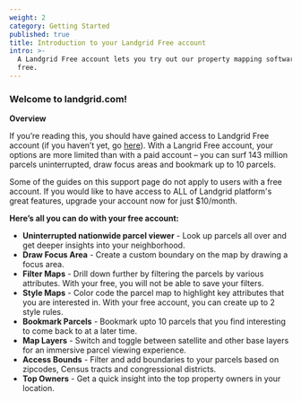 ```yaml
---
weight: 2
category: Getting Started
published: true
title: Introduction to your Landgrid Free account
intro: >-
  A Landgrid Free account lets you try out our property mapping software, for
  free.
---
```



### Welcome to landgrid.com!

**Overview**

If you’re reading this, you should have gained access to Landgrid Free account (if you haven’t yet, go [here](https://landgrid.com/users/sign_in)). With a Langrid Free account, your options are more limited than with a paid account – you can surf 143 million parcels uninterrupted, draw focus areas and bookmark up to 10 parcels.

Some of the guides on this support page do not apply to users with a free account. If you would like to have access to ALL of Landgrid platform's great features, upgrade your account now for just $10/month.

**Here’s all you can do with your free account:**
 
* **Uninterrupted nationwide parcel viewer** - Look up parcels all over and get deeper insights into your neighborhood.
* **Draw Focus Area** - Create a custom boundary on the map by drawing a focus area.
* **Filter Maps** - Drill down further by filtering the parcels by various attributes. With your free, you will not be able to save your filters.
* **Style Maps** - Color code the parcel map to highlight key attributes that you are interested in. With your free account, you can create up to 2 style rules.
* **Bookmark Parcels** - Bookmark upto 10 parcels that you find interesting to come back to at a later time.
* **Map Layers** - Switch and toggle between satellite and other base layers for an immersive parcel viewing experience.
* **Access Bounds** - Filter and add boundaries to your parcels based on zipcodes, Census tracts and congressional districts.
* **Top Owners** - Get a quick insight into the top property owners in your location.
